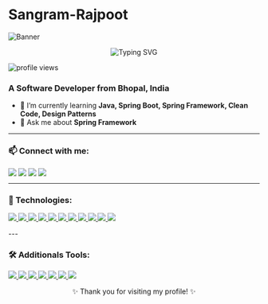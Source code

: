 # Sangram-Rajpoot
![Banner](https://capsule-render.vercel.app/api?type=waving&color=0aa0a0&height=150&section=header)

<p align="center">
  <img src="https://readme-typing-svg.demolab.com?font=Fira+Code&size=24&duration=3000&pause=1000&color=00FFFF&center=true&vCenter=true&width=600&lines=%3CWelcome+!+%2F+%3E;%3CHello+World!+I'm+Sangram%2F%3E;%3C+I'm+from+Bhopal.MP.India%2F+%3E" alt="Typing SVG" />
</p>


<p align="left">
  <img src="https://komarev.com/ghpvc/?username=sangramrajpoot&label=PROFILE+VIEWS&style=flat-square&color=0e75b6" alt="profile views" />
</p>

### A Software Developer from Bhopal, India

- 🌱 I’m currently learning **Java, Spring Boot, Spring Framework, Clean Code, Design Patterns**
- 💬 Ask me about **Spring Framework**


---

### 📫 Connect with me:

<p align="left">
  <a href="https://www.linkedin.com/in/sangram-rajpoot-b9b9b9264/" target="blank"><img align="center" src="https://img.shields.io/badge/LinkedIn-0A66C2?style=for-the-badge&logo=linkedin&logoColor=white" /></a>
  <a href="mailto:rajputsanju2622@gmail.com"><img align="center" src="https://img.shields.io/badge/Gmail-EA4335?style=for-the-badge&logo=gmail&logoColor=white" /></a>
  <a href="https://github.com/sangramrajppot1120"><img align="center" src="https://img.shields.io/badge/GitHub-181717?style=for-the-badge&logo=github&logoColor=white" /></a>
  <a href="https://sangramrajppot1120.github.io/Portfolio/"><img align="center" src="https://img.shields.io/badge/Portfolio-000000?style=for-the-badge&logo=vercel&logoColor=white" /></a>

</p>

---
### 🧰 Technologies:

<p align="left">

  <a href="https://www.java.com/">
    <img src="https://img.shields.io/badge/Java-007396?style=for-the-badge&logo=java&logoColor=white" />
  </a>

  <a href="https://www.geeksforgeeks.org/introduction-to-advanced-java/">
    <img src="https://img.shields.io/badge/Advanced%20Java-ff8c00?style=for-the-badge&logo=java&logoColor=white" />
  </a>

  <a href="https://spring.io/projects/spring-framework">
    <img src="https://img.shields.io/badge/Spring-6DB33F?style=for-the-badge&logo=spring&logoColor=white" />
  </a>

  <a href="https://spring.io/projects/spring-boot">
    <img src="https://img.shields.io/badge/Spring%20Boot-6DB33F?style=for-the-badge&logo=spring-boot&logoColor=white" />
  </a>

  <a href="https://spring.io/projects/spring-framework">
    <img src="https://img.shields.io/badge/Spring%20Framework-6DB33F?style=for-the-badge&logo=spring&logoColor=white" />
  </a>

  <a href="https://developer.mozilla.org/en-US/docs/Web/HTML">
    <img src="https://img.shields.io/badge/HTML5-E34F26?style=for-the-badge&logo=html5&logoColor=white" />
  </a>

  <a href="https://tailwindcss.com/">
  <img src="https://img.shields.io/badge/Tailwind%20CSS-38B2AC?style=for-the-badge&logo=tailwind-css&logoColor=white" />
</a>


  <a href="https://developer.mozilla.org/en-US/docs/Web/JavaScript">
    <img src="https://img.shields.io/badge/JavaScript-F7DF1E?style=for-the-badge&logo=javascript&logoColor=black" />
  </a>

  <a href="https://getbootstrap.com/">
    <img src="https://img.shields.io/badge/Bootstrap-7952B3?style=for-the-badge&logo=bootstrap&logoColor=white" />
  </a>

  <a href="https://www.mysql.com/">
    <img src="https://img.shields.io/badge/MySQL-4479A1?style=for-the-badge&logo=mysql&logoColor=white" />
  </a>

  <a href="https://www.oracle.com/database/">
    <img src="https://img.shields.io/badge/Oracle%20Database-F80000?style=for-the-badge&logo=oracle&logoColor=white" />
  </a>

</p>
---

### 🛠️ Additionals Tools:

<p align="left">

  <a href="https://code.visualstudio.com/">
    <img src="https://img.shields.io/badge/VS%20Code-007ACC?style=for-the-badge&logo=visual-studio-code&logoColor=white" />
  </a>

  <a href="https://spring.io/tools">
    <img src="https://img.shields.io/badge/Spring%20Tool%20Suite-6DB33F?style=for-the-badge&logo=spring&logoColor=white" />
  </a>

  <a href="https://www.jetbrains.com/idea/">
    <img src="https://img.shields.io/badge/IntelliJ%20IDEA-000000?style=for-the-badge&logo=intellij-idea&logoColor=white" />
  </a>

  <a href="https://git-scm.com/downloads">
    <img src="https://img.shields.io/badge/Git%20Bash-F05032?style=for-the-badge&logo=git&logoColor=white" />
  </a>

  <a href="https://github.com/">
    <img src="https://img.shields.io/badge/GitHub-181717?style=for-the-badge&logo=github&logoColor=white" />
  </a>

  <a href="https://netbeans.apache.org/">
    <img src="https://img.shields.io/badge/NetBeans-1B6AC6?style=for-the-badge&logo=apachenetbeanside&logoColor=white" />
  </a>

  <a href="https://www.netlify.com/">
    <img src="https://img.shields.io/badge/Netlify-00C7B7?style=for-the-badge&logo=netlify&logoColor=white" />
  </a>

</p>





<p align="center">✨ Thank you for visiting my profile! ✨</p>
